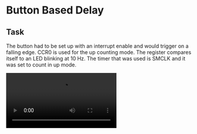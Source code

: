 # Button Based Delay

## Task
The button had to be set up with an interrupt enable and would trigger on a falling edge.  CCR0 is used for the up counting mode.  The register compares itself to an LED blinking at 10 Hz.  The timer that was used is SMCLK and it was set to count in up mode.

![](https://media.giphy.com/media/xT9IgCuBtgouLTlJIY/giphy.mp4)
